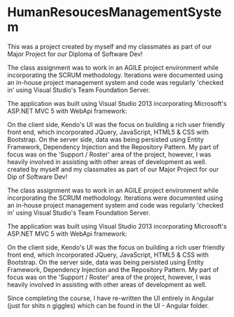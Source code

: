 # HumanResoucesManagementSystem

This was a project created by myself and my classmates as part of our Major Project for our Diploma of Software Dev!

The class assignment was to work in an AGILE project environment while incorporating the SCRUM methodology. Iterations were documented using an in-house project management system and code was regularly 'checked in' using Visual Studio's Team Foundation Server.

The application was built using Visual Studio 2013 incorporating Microsoft's ASP.NET MVC 5 with WebApi framework:

On the client side, Kendo's UI was the focus on building a rich user friendly front end, which incorporated JQuery, JavaScript, HTML5 & CSS with Bootstrap.
On the server side, data was being persisted using Entity Framework, Dependency Injection and the Repository Pattern.
My part of focus was on the 'Support / Roster' area of the project, however, I was heavily involved in assisting with other areas of development as well. created by myself and my classmates as part of our Major Project for our Dip of Software Dev!

The class assignment was to work in an AGILE project environment while incorporating the SCRUM methodology. Iterations were documented using an in-house project management system and code was regularly 'checked in' using Visual Studio's Team Foundation Server.

The application was built using Visual Studio 2013 incorporating Microsoft's ASP.NET MVC 5 with WebApi framework:

On the client side, Kendo's UI was the focus on building a rich user friendly front end, which incorporated JQuery, JavaScript, HTML5 & CSS with Bootstrap.
On the server side, data was being persisted using Entity Framework, Dependency Injection and the Repository Pattern.
My part of focus was on the 'Support / Roster' area of the project, however, I was heavily involved in assisting with other areas of development as well.


Since completing the course, I have re-written the UI entirely in Angular (just for shits n giggles) which can be found in the UI - Angular folder.
